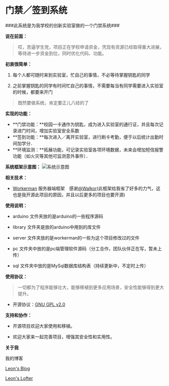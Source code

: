 门禁／签到系统
==========
###此系统是为我学校的创新实验室做的一个门禁系统###

**说在前面：**
>哎，苦逼学生党，项目正在学校申请资金，凭现有资源已经取得重大进展，等待进一步资金到位，同时优化代码、功能。


**初衷很简单：**

1. 每个人都可随时来到实验室，忙自己的事情，不必等待掌握钥匙的同学

2. 之前掌握钥匙的同学有时间忙自己的事情，不需要每当有同学需要进入实验室的时候，都要来开门

>既然要做系统，肯定要正儿八经的了


**实现的功能：**



- **门禁功能：**校园一卡通作为钥匙，成为进入实验室的通行证，并且每次记录进门时间，增加实验室安全系数
- **签到功能：**每次进入／离开实验室，进行刷卡考勤，便于以后统计出勤时间加学分．
- **环境监测：**拓展功能，可记录实验室各项环境数据，未来会增加短信报警功能（如火灾等其他可监测意外事件）．


**系统框架示意图：**
![系统示意图](http://ww4.sinaimg.cn/large/005yyi5Jjw1en7ccjlcdlj30q80i6tam.jpg)

**相关技术：**
- [Workerman](https://github.com/walkor/workerman) 服务器端框架　感谢[@Walkor](https://github.com/walkor)(此框架给我省了好多的力气，这也是我开源此项目的原因，并且以后更多的项目也要开源)


**使用说明：**

- arduino 文件夹放的是arduino的一些程序源码

- library 文件夹是放的arduino中用到的库文件

- server 文件夹放的是workerman的一些为这个项目修改过的文件

- pc 文件夹中放的是pc端管理软件源码（分工合作，团队伙伴正在写，暂未上传）

- sql 文件夹中放的是MySql数据库结构表（持续更新中，不定时上传）

**使用协议：**
>一切都为了程序能够壮大，能够移植到更多应用场景，安全性能够得到更大提升。

- 开源协议：[GNU GPL v2.0](https://github.com/leon0516/qian_dao/blob/master/LICENSE)  


**支持和协作：**  

- 开源项目欢迎大家使用和移植。

- 欢迎大家来一起完善项目，增强其安全性和实用性。

**关于我**

我的博客


[Leon's Blog](http://leon.wxitsky.com)

[Leon's Lofter](http://leon-0516.lofter.com)